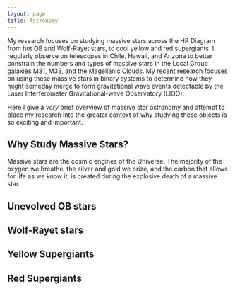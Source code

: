 ```yaml
---
layout: page
title: Astronomy
---
```


My research focuses on studying massive stars across the HR Diagram from hot OB and Wolf-Rayet stars, to cool yellow and red supergiants. I regularly observe on telescopes in Chile, Hawaii, and Arizona to better constrain the numbers and types of massive stars in the Local Group galaxies M31, M33, and the Magellanic Clouds. My recent research focuses on using these massive stars in binary systems to determine how they might someday merge to form gravitational wave events detectable by the Laser Interferometer Gravitational-wave Observatory (LIGO).

Here I give a *very* brief overview of massive star astronomy and attempt to place my research into the greater context of why studying these objects is so exciting and important.

## Why Study Massive Stars?
Massive stars are the cosmic engines of the Universe. The majority of the oxygen we breathe, the silver and gold we prize, and the carbon that allows for life as we know it, is created during the explosive death of a massive star.

## Unevolved OB stars

## Wolf-Rayet stars

## Yellow Supergiants

## Red Supergiants